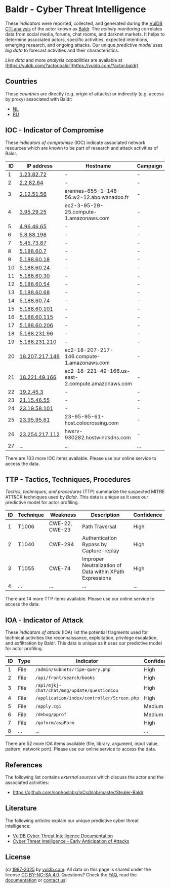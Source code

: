 # Baldr - Cyber Threat Intelligence

These _indicators_ were reported, collected, and generated during the [VulDB CTI analysis](https://vuldb.com/?kb.cti) of the actor known as [Baldr](https://vuldb.com/?actor.baldr). The _activity monitoring_ correlates data from social media, forums, chat rooms, and darknet markets. It helps to determine associated actors, specific activities, expected intentions, emerging research, and ongoing attacks. Our unique _predictive model_ uses _big data_ to forecast activities and their characteristics.

_Live data_ and more _analysis capabilities_ are available at [https://vuldb.com/?actor.baldr](https://vuldb.com/?actor.baldr)

## Countries

These _countries_ are directly (e.g. origin of attacks) or indirectly (e.g. access by proxy) associated with Baldr:

* [NL](https://vuldb.com/?country.nl)
* [RU](https://vuldb.com/?country.ru)

## IOC - Indicator of Compromise

These _indicators of compromise_ (IOC) indicate associated network resources which are known to be part of research and attack activities of Baldr.

ID | IP address | Hostname | Campaign | Confidence
-- | ---------- | -------- | -------- | ----------
1 | [1.23.82.72](https://vuldb.com/?ip.1.23.82.72) | - | - | High
2 | [2.2.82.64](https://vuldb.com/?ip.2.2.82.64) | - | - | High
3 | [2.12.51.56](https://vuldb.com/?ip.2.12.51.56) | arennes-655-1-148-56.w2-12.abo.wanadoo.fr | - | High
4 | [3.95.29.25](https://vuldb.com/?ip.3.95.29.25) | ec2-3-95-29-25.compute-1.amazonaws.com | - | Medium
5 | [4.96.46.65](https://vuldb.com/?ip.4.96.46.65) | - | - | High
6 | [5.8.88.198](https://vuldb.com/?ip.5.8.88.198) | - | - | High
7 | [5.45.73.87](https://vuldb.com/?ip.5.45.73.87) | - | - | High
8 | [5.188.60.7](https://vuldb.com/?ip.5.188.60.7) | - | - | High
9 | [5.188.60.18](https://vuldb.com/?ip.5.188.60.18) | - | - | High
10 | [5.188.60.24](https://vuldb.com/?ip.5.188.60.24) | - | - | High
11 | [5.188.60.30](https://vuldb.com/?ip.5.188.60.30) | - | - | High
12 | [5.188.60.54](https://vuldb.com/?ip.5.188.60.54) | - | - | High
13 | [5.188.60.68](https://vuldb.com/?ip.5.188.60.68) | - | - | High
14 | [5.188.60.74](https://vuldb.com/?ip.5.188.60.74) | - | - | High
15 | [5.188.60.101](https://vuldb.com/?ip.5.188.60.101) | - | - | High
16 | [5.188.60.115](https://vuldb.com/?ip.5.188.60.115) | - | - | High
17 | [5.188.60.206](https://vuldb.com/?ip.5.188.60.206) | - | - | High
18 | [5.188.231.96](https://vuldb.com/?ip.5.188.231.96) | - | - | High
19 | [5.188.231.210](https://vuldb.com/?ip.5.188.231.210) | - | - | High
20 | [18.207.217.146](https://vuldb.com/?ip.18.207.217.146) | ec2-18-207-217-146.compute-1.amazonaws.com | - | Medium
21 | [18.221.49.166](https://vuldb.com/?ip.18.221.49.166) | ec2-18-221-49-166.us-east-2.compute.amazonaws.com | - | Medium
22 | [19.2.45.3](https://vuldb.com/?ip.19.2.45.3) | - | - | High
23 | [21.15.46.55](https://vuldb.com/?ip.21.15.46.55) | - | - | High
24 | [23.19.58.101](https://vuldb.com/?ip.23.19.58.101) | - | - | High
25 | [23.95.95.61](https://vuldb.com/?ip.23.95.95.61) | 23-95-95-61-host.colocrossing.com | - | High
26 | [23.254.217.112](https://vuldb.com/?ip.23.254.217.112) | hwsrv-930282.hostwindsdns.com | - | High
27 | ... | ... | ... | ...

There are 103 more IOC items available. Please use our online service to access the data.

## TTP - Tactics, Techniques, Procedures

_Tactics, techniques, and procedures_ (TTP) summarize the suspected MITRE ATT&CK techniques used by _Baldr_. This data is unique as it uses our predictive model for actor profiling.

ID | Technique | Weakness | Description | Confidence
-- | --------- | -------- | ----------- | ----------
1 | T1006 | CWE-22, CWE-23 | Path Traversal | High
2 | T1040 | CWE-294 | Authentication Bypass by Capture-replay | High
3 | T1055 | CWE-74 | Improper Neutralization of Data within XPath Expressions | High
4 | ... | ... | ... | ...

There are 14 more TTP items available. Please use our online service to access the data.

## IOA - Indicator of Attack

These _indicators of attack_ (IOA) list the potential fragments used for technical activities like reconnaissance, exploitation, privilege escalation, and exfiltration by Baldr. This data is unique as it uses our predictive model for actor profiling.

ID | Type | Indicator | Confidence
-- | ---- | --------- | ----------
1 | File | `/admin/subnets/ripe-query.php` | High
2 | File | `/api/front/search/books` | High
3 | File | `/api/mjkj-chat/chat/mng/update/questionCou` | High
4 | File | `/application/index/controller/Screen.php` | High
5 | File | `/apply.cgi` | Medium
6 | File | `/debug/pprof` | Medium
7 | File | `/goform/aspForm` | High
8 | ... | ... | ...

There are 52 more IOA items available (file, library, argument, input value, pattern, network port). Please use our online service to access the data.

## References

The following list contains _external sources_ which discuss the actor and the associated activities:

* https://github.com/sophoslabs/IoCs/blob/master/Stealer-Baldr

## Literature

The following _articles_ explain our unique predictive cyber threat intelligence:

* [VulDB Cyber Threat Intelligence Documentation](https://vuldb.com/?kb.cti)
* [Cyber Threat Intelligence - Early Anticipation of Attacks](https://www.scip.ch/en/?labs.20201022)

## License

(c) [1997-2025](https://vuldb.com/?kb.changelog) by [vuldb.com](https://vuldb.com/?kb.about). All data on this page is shared under the license [CC BY-NC-SA 4.0](https://creativecommons.org/licenses/by-nc-sa/4.0/). Questions? Check the [FAQ](https://vuldb.com/?kb.faq), read the [documentation](https://vuldb.com/?kb) or [contact us](https://vuldb.com/?contact)!
